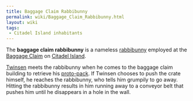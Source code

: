 ```yaml
---
title: Baggage Claim Rabbibunny
permalink: wiki/Baggage_Claim_Rabbibunny.html
layout: wiki
tags:
 - Citadel Island inhabitants
---
```


The **baggage claim rabbibunny** is a nameless
[rabbibunny](rabbibunny "wikilink") employed at the [Baggage
Claim](Baggage_Claim "wikilink") on [Citadel
Island](Citadel_Island "wikilink").

[Twinsen](Twinsen "wikilink") meets the rabbibunny when he comes to the
baggage claim building to retrieve his
[proto-pack](proto-pack "wikilink"). If Twinsen chooses to push the
crate himself, he reaches the rabbibunny, who tells him grumpily to go
away. Hitting the rabbibunny results in him running away to a conveyor
belt that pushes him until he disappears in a hole in the wall.
